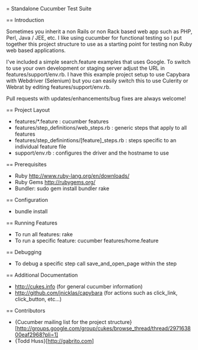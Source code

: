 = Standalone Cucumber Test Suite

== Introduction

Sometimes you inherit a non Rails or non Rack based web app such as PHP, Perl, Java / JEE, etc. I like using cucumber for functional testing so I put together this project structure to use as a starting point for testing non Ruby web based applications.

I've included a simple search.feature examples that uses Google. To switch to use your own development or staging server adjust the URL in features/support/env.rb. I have this example project setup to use Capybara with Webdriver (Selenium) but you can easily switch this to use Culerity or Webrat by editing features/support/env.rb.

Pull requests with updates/enhancements/bug fixes are always welcome!

== Project Layout

* features/*.feature : cucumber features
* features/step_definitions/web_steps.rb : generic steps that apply to all features
* features/step_definintions/[feature]_steps.rb : steps specific to an individual feature file
* support/env.rb : configures the driver and the hostname to use

== Prerequisites

* Ruby http://www.ruby-lang.org/en/downloads/
* Ruby Gems http://rubygems.org/
* Bundler: sudo gem install bundler rake

== Configuration

* bundle install

== Running Features

* To run all features: rake
* To run a specific feature: cucumber features/home.feature

== Debugging

* To debug a specific step call save_and_open_page within the step

== Additional Documentation

* http://cukes.info (for general cucumber information)
* http://github.com/jnicklas/capybara (for actions such as click_link, click_button, etc...)

== Contributors

* {Cucumber mailing list for the project structure}[http://groups.google.com/group/cukes/browse_thread/thread/297163800eaf2968?pli=1]
* {Todd Huss}[http://gabrito.com]

